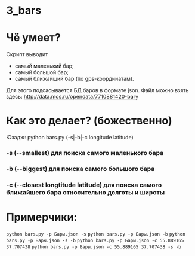 # 3_bars

# Чё умеет?
Скрипт выводит
- самый маленький бар;
- самый большой бар;
- самый ближайший бар (по gps-координатам).

Для этого подсасывается БД баров в формате json.
Файл можно взять здесь: http://data.mos.ru/opendata/7710881420-bary

# Как это делает? (божественно)
Юзадж: python bars.py (-s|-b|-c longitude latitude)
### -s (--smallest) для поиска самого маленького бара
### -b (--biggest) для поиска самого большого бара
### -c (--closest longtitude latitude) для поиска самого ближайшего бара относительно долготы и широты


# Примерчики:
`python bars.py -p Бары.json -s`
`python bars.py -p Бары.json -b`
`python bars.py -p Бары.json -s -b`
`python bars.py -p Бары.json -c 55.889165 37.707438`
`python bars.py -p Бары.json -c 55.889165 37.707438 -s -b`